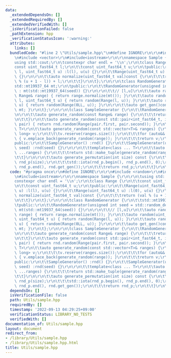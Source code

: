 ```yaml
---
data:
  _extendedDependsOn: []
  _extendedRequiredBy: []
  _extendedVerifiedWith: []
  _isVerificationFailed: false
  _pathExtension: hpp
  _verificationStatusIcon: ':warning:'
  attributes:
    links: []
  bundledCode: "#line 2 \"Utils/sample.hpp\"\n#define IGNORE\r\n\r\n#include <random>\r\
    \n#include <vector>\r\n#include<iostream>\r\n\r\nnamespace Sample {\r\n\r\n\t\
    using std::cout;\r\n\tconstexpr char endl = '\\n';\r\n\tclass Range {\r\n\t\t\
    const uint_fast64_t l;\r\n\t\tconst uint_fast64_t u;\r\n\tpublic:\r\n\t\tRange(uint_fast64_t\
    \ l, uint_fast64_t u) :l(l), u(u) {}\r\n\t\tRange(uint_fast64_t u) :l(0), u(u)\
    \ {}\r\n\r\n\t\tauto normalize(uint_fast64_t val)const {\r\n\t\t\treturn (val\
    \ % (u + 1 - l)) + l;\r\n\t\t}\r\n\t};\r\n\r\n\tclass RandomGenerator {\r\n\t\t\
    std::mt19937_64 mt;\r\n\tpublic:\r\n\t\tRandomGenerator(unsigned int seed = std::random_device()())\
    \ : mt(std::mt19937_64(seed)) {}\r\n\r\n\t\t// [l,u]\r\n\t\tauto random(const\
    \ Range& range) { return range.normalize(mt()); }\r\n\t\tauto random(uint_fast64_t\
    \ l, uint_fast64_t u) { return random(Range(l, u)); }\r\n\t\tauto random(uint_fast64_t\
    \ u) { return random(Range(0LL, u)); }\r\n\r\n\t\tauto get_gen()const { return\
    \ mt; }\r\n\t};\r\n\r\n\tclass SampleGenerator {\r\n\t\tRandomGenerator rnd;\r\
    \n\r\n\t\tauto generate_random(const Range& range) {\r\n\t\t\treturn rnd.random(range);\r\
    \n\t\t}\r\n\t\tauto generate_random(const std::pair<int_fast64_t, int_fast64_t>&\
    \ pair) { return rnd.random(Range(pair.first, pair.second)); }\r\n\t\ttemplate<class\
    \ T>\r\n\t\tauto generate_random(const std::vector<T>& ranges) {\r\n\t\t\tstd::vector<long\
    \ long> v;\r\n\t\t\tv.reserve(ranges.size());\r\n\t\t\tfor (auto&& range : ranges)\
    \ { v.emplace_back(generate_random(range)); }\r\n\t\t\treturn v;\r\n\t\t}\r\n\t\
    public:\r\n\t\tSampleGenerator() :rnd() {}\r\n\t\tSampleGenerator(unsigned int\
    \ seed) :rnd(seed) {}\r\n\r\n\t\ttemplate<class ... T>\r\n\t\tauto generate(T&&\
    \ ...ranges) {\r\n\t\t\treturn std::make_tuple(generate_random(ranges)...);\r\n\
    \t\t}\r\n\r\n\t\tauto generate_permutation(int size) const {\r\n\t\t\tstd::vector<int>\
    \ rnd_p(size);\r\n\t\t\tstd::iota(rnd_p.begin(), rnd_p.end(), 0);\r\n\t\t\tstd::shuffle(rnd_p.begin(),\
    \ rnd_p.end(), rnd.get_gen());\r\n\t\t\treturn rnd_p;\r\n\t\t}\r\n\t};\r\n}\n"
  code: "#pragma once\r\n#define IGNORE\r\n\r\n#include <random>\r\n#include <vector>\r\
    \n#include<iostream>\r\n\r\nnamespace Sample {\r\n\r\n\tusing std::cout;\r\n\t\
    constexpr char endl = '\\n';\r\n\tclass Range {\r\n\t\tconst uint_fast64_t l;\r\
    \n\t\tconst uint_fast64_t u;\r\n\tpublic:\r\n\t\tRange(uint_fast64_t l, uint_fast64_t\
    \ u) :l(l), u(u) {}\r\n\t\tRange(uint_fast64_t u) :l(0), u(u) {}\r\n\r\n\t\tauto\
    \ normalize(uint_fast64_t val)const {\r\n\t\t\treturn (val % (u + 1 - l)) + l;\r\
    \n\t\t}\r\n\t};\r\n\r\n\tclass RandomGenerator {\r\n\t\tstd::mt19937_64 mt;\r\n\
    \tpublic:\r\n\t\tRandomGenerator(unsigned int seed = std::random_device()()) :\
    \ mt(std::mt19937_64(seed)) {}\r\n\r\n\t\t// [l,u]\r\n\t\tauto random(const Range&\
    \ range) { return range.normalize(mt()); }\r\n\t\tauto random(uint_fast64_t l,\
    \ uint_fast64_t u) { return random(Range(l, u)); }\r\n\t\tauto random(uint_fast64_t\
    \ u) { return random(Range(0LL, u)); }\r\n\r\n\t\tauto get_gen()const { return\
    \ mt; }\r\n\t};\r\n\r\n\tclass SampleGenerator {\r\n\t\tRandomGenerator rnd;\r\
    \n\r\n\t\tauto generate_random(const Range& range) {\r\n\t\t\treturn rnd.random(range);\r\
    \n\t\t}\r\n\t\tauto generate_random(const std::pair<int_fast64_t, int_fast64_t>&\
    \ pair) { return rnd.random(Range(pair.first, pair.second)); }\r\n\t\ttemplate<class\
    \ T>\r\n\t\tauto generate_random(const std::vector<T>& ranges) {\r\n\t\t\tstd::vector<long\
    \ long> v;\r\n\t\t\tv.reserve(ranges.size());\r\n\t\t\tfor (auto&& range : ranges)\
    \ { v.emplace_back(generate_random(range)); }\r\n\t\t\treturn v;\r\n\t\t}\r\n\t\
    public:\r\n\t\tSampleGenerator() :rnd() {}\r\n\t\tSampleGenerator(unsigned int\
    \ seed) :rnd(seed) {}\r\n\r\n\t\ttemplate<class ... T>\r\n\t\tauto generate(T&&\
    \ ...ranges) {\r\n\t\t\treturn std::make_tuple(generate_random(ranges)...);\r\n\
    \t\t}\r\n\r\n\t\tauto generate_permutation(int size) const {\r\n\t\t\tstd::vector<int>\
    \ rnd_p(size);\r\n\t\t\tstd::iota(rnd_p.begin(), rnd_p.end(), 0);\r\n\t\t\tstd::shuffle(rnd_p.begin(),\
    \ rnd_p.end(), rnd.get_gen());\r\n\t\t\treturn rnd_p;\r\n\t\t}\r\n\t};\r\n}"
  dependsOn: []
  isVerificationFile: false
  path: Utils/sample.hpp
  requiredBy: []
  timestamp: '2022-09-13 04:29:25+09:00'
  verificationStatus: LIBRARY_NO_TESTS
  verifiedWith: []
documentation_of: Utils/sample.hpp
layout: document
redirect_from:
- /library/Utils/sample.hpp
- /library/Utils/sample.hpp.html
title: Utils/sample.hpp
---
```

